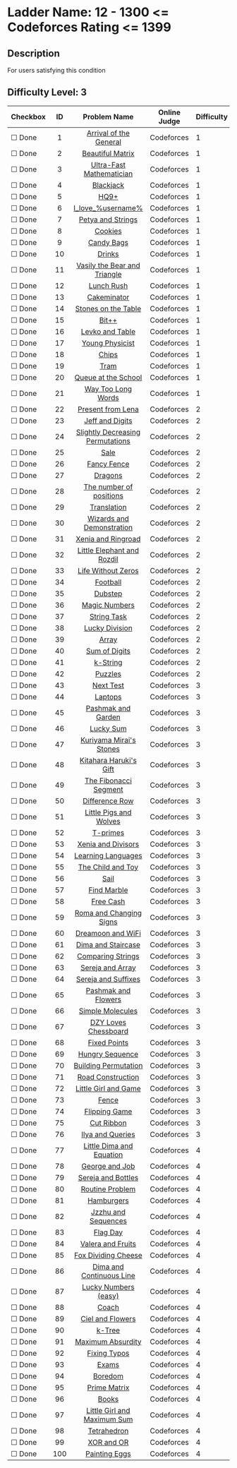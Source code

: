 # Ladder Name: 12 - 1300 <= Codeforces Rating <= 1399
## Description
 For users satisfying this condition
## Difficulty Level: 3

| Checkbox | ID  | Problem Name | Online Judge | Difficulty |
|---|:---:|:---:|---|---|
|&#9744; Done|1|[Arrival of the General](http://codeforces.com/problemset/problem/144/A)|Codeforces|1|
|&#9744; Done|2|[Beautiful Matrix](http://codeforces.com/problemset/problem/263/A)|Codeforces|1|
|&#9744; Done|3|[Ultra-Fast Mathematician](http://codeforces.com/problemset/problem/61/A)|Codeforces|1|
|&#9744; Done|4|[Blackjack](http://codeforces.com/problemset/problem/104/A)|Codeforces|1|
|&#9744; Done|5|[HQ9+](http://codeforces.com/problemset/problem/133/A)|Codeforces|1|
|&#9744; Done|6|[I_love_\%username\%](http://codeforces.com/problemset/problem/155/A)|Codeforces|1|
|&#9744; Done|7|[Petya and Strings](http://codeforces.com/problemset/problem/112/A)|Codeforces|1|
|&#9744; Done|8|[Cookies](http://codeforces.com/problemset/problem/129/A)|Codeforces|1|
|&#9744; Done|9|[Candy Bags](http://codeforces.com/problemset/problem/334/A)|Codeforces|1|
|&#9744; Done|10|[Drinks](http://codeforces.com/problemset/problem/200/B)|Codeforces|1|
|&#9744; Done|11|[Vasily the Bear and Triangle](http://codeforces.com/problemset/problem/336/A)|Codeforces|1|
|&#9744; Done|12|[Lunch Rush](http://codeforces.com/problemset/problem/276/A)|Codeforces|1|
|&#9744; Done|13|[Cakeminator](http://codeforces.com/problemset/problem/330/A)|Codeforces|1|
|&#9744; Done|14|[Stones on the Table](http://codeforces.com/problemset/problem/266/A)|Codeforces|1|
|&#9744; Done|15|[Bit++](http://codeforces.com/problemset/problem/282/A)|Codeforces|1|
|&#9744; Done|16|[Levko and Table](http://codeforces.com/problemset/problem/361/A)|Codeforces|1|
|&#9744; Done|17|[Young Physicist](http://codeforces.com/problemset/problem/69/A)|Codeforces|1|
|&#9744; Done|18|[Chips](http://codeforces.com/problemset/problem/92/A)|Codeforces|1|
|&#9744; Done|19|[Tram](http://codeforces.com/problemset/problem/116/A)|Codeforces|1|
|&#9744; Done|20|[Queue at the School](http://codeforces.com/problemset/problem/266/B)|Codeforces|1|
|&#9744; Done|21|[Way Too Long Words](http://codeforces.com/problemset/problem/71/A)|Codeforces|1|
|&#9744; Done|22|[Present from Lena](http://codeforces.com/problemset/problem/118/B)|Codeforces|2|
|&#9744; Done|23|[Jeff and Digits](http://codeforces.com/problemset/problem/352/A)|Codeforces|2|
|&#9744; Done|24|[Slightly Decreasing Permutations](http://codeforces.com/problemset/problem/285/A)|Codeforces|2|
|&#9744; Done|25|[Sale](http://codeforces.com/problemset/problem/34/B)|Codeforces|2|
|&#9744; Done|26|[Fancy Fence](http://codeforces.com/problemset/problem/270/A)|Codeforces|2|
|&#9744; Done|27|[Dragons](http://codeforces.com/problemset/problem/230/A)|Codeforces|2|
|&#9744; Done|28|[The number of positions](http://codeforces.com/problemset/problem/124/A)|Codeforces|2|
|&#9744; Done|29|[Translation](http://codeforces.com/problemset/problem/41/A)|Codeforces|2|
|&#9744; Done|30|[Wizards and Demonstration](http://codeforces.com/problemset/problem/168/A)|Codeforces|2|
|&#9744; Done|31|[Xenia and Ringroad](http://codeforces.com/problemset/problem/339/B)|Codeforces|2|
|&#9744; Done|32|[Little Elephant and Rozdil](http://codeforces.com/problemset/problem/205/A)|Codeforces|2|
|&#9744; Done|33|[Life Without Zeros](http://codeforces.com/problemset/problem/75/A)|Codeforces|2|
|&#9744; Done|34|[Football](http://codeforces.com/problemset/problem/43/A)|Codeforces|2|
|&#9744; Done|35|[Dubstep](http://codeforces.com/problemset/problem/208/A)|Codeforces|2|
|&#9744; Done|36|[Magic Numbers](http://codeforces.com/problemset/problem/320/A)|Codeforces|2|
|&#9744; Done|37|[String Task](http://codeforces.com/problemset/problem/118/A)|Codeforces|2|
|&#9744; Done|38|[Lucky Division](http://codeforces.com/problemset/problem/122/A)|Codeforces|2|
|&#9744; Done|39|[Array](http://codeforces.com/problemset/problem/300/A)|Codeforces|2|
|&#9744; Done|40|[Sum of Digits](http://codeforces.com/problemset/problem/102/B)|Codeforces|2|
|&#9744; Done|41|[k-String](http://codeforces.com/problemset/problem/219/A)|Codeforces|2|
|&#9744; Done|42|[Puzzles](http://codeforces.com/problemset/problem/337/A)|Codeforces|2|
|&#9744; Done|43|[Next Test](http://codeforces.com/problemset/problem/27/A)|Codeforces|3|
|&#9744; Done|44|[Laptops](http://codeforces.com/problemset/problem/456/A)|Codeforces|3|
|&#9744; Done|45|[Pashmak and Garden](http://codeforces.com/problemset/problem/459/A)|Codeforces|3|
|&#9744; Done|46|[Lucky Sum](http://codeforces.com/problemset/problem/121/A)|Codeforces|3|
|&#9744; Done|47|[Kuriyama Mirai's Stones](http://codeforces.com/problemset/problem/433/B)|Codeforces|3|
|&#9744; Done|48|[Kitahara Haruki's Gift](http://codeforces.com/problemset/problem/433/A)|Codeforces|3|
|&#9744; Done|49|[The Fibonacci Segment](http://codeforces.com/problemset/problem/365/B)|Codeforces|3|
|&#9744; Done|50|[Difference Row](http://codeforces.com/problemset/problem/347/A)|Codeforces|3|
|&#9744; Done|51|[Little Pigs and Wolves](http://codeforces.com/problemset/problem/116/B)|Codeforces|3|
|&#9744; Done|52|[T-primes](http://codeforces.com/problemset/problem/230/B)|Codeforces|3|
|&#9744; Done|53|[Xenia and Divisors](http://codeforces.com/problemset/problem/342/A)|Codeforces|3|
|&#9744; Done|54|[Learning Languages](http://codeforces.com/problemset/problem/277/A)|Codeforces|3|
|&#9744; Done|55|[The Child and Toy](http://codeforces.com/problemset/problem/437/C)|Codeforces|3|
|&#9744; Done|56|[Sail](http://codeforces.com/problemset/problem/298/B)|Codeforces|3|
|&#9744; Done|57|[Find Marble](http://codeforces.com/problemset/problem/285/B)|Codeforces|3|
|&#9744; Done|58|[Free Cash](http://codeforces.com/problemset/problem/237/A)|Codeforces|3|
|&#9744; Done|59|[Roma and Changing Signs](http://codeforces.com/problemset/problem/262/B)|Codeforces|3|
|&#9744; Done|60|[Dreamoon and WiFi](http://codeforces.com/problemset/problem/476/B)|Codeforces|3|
|&#9744; Done|61|[Dima and Staircase](http://codeforces.com/problemset/problem/272/C)|Codeforces|3|
|&#9744; Done|62|[Comparing Strings](http://codeforces.com/problemset/problem/186/A)|Codeforces|3|
|&#9744; Done|63|[Sereja and Array](http://codeforces.com/problemset/problem/315/B)|Codeforces|3|
|&#9744; Done|64|[Sereja and Suffixes](http://codeforces.com/problemset/problem/368/B)|Codeforces|3|
|&#9744; Done|65|[Pashmak and Flowers](http://codeforces.com/problemset/problem/459/B)|Codeforces|3|
|&#9744; Done|66|[Simple Molecules](http://codeforces.com/problemset/problem/344/B)|Codeforces|3|
|&#9744; Done|67|[DZY Loves Chessboard](http://codeforces.com/problemset/problem/445/A)|Codeforces|3|
|&#9744; Done|68|[Fixed Points](http://codeforces.com/problemset/problem/347/B)|Codeforces|3|
|&#9744; Done|69|[Hungry Sequence](http://codeforces.com/problemset/problem/327/B)|Codeforces|3|
|&#9744; Done|70|[Building Permutation](http://codeforces.com/problemset/problem/285/C)|Codeforces|3|
|&#9744; Done|71|[Road Construction](http://codeforces.com/problemset/problem/330/B)|Codeforces|3|
|&#9744; Done|72|[Little Girl and Game](http://codeforces.com/problemset/problem/276/B)|Codeforces|3|
|&#9744; Done|73|[Fence](http://codeforces.com/problemset/problem/363/B)|Codeforces|3|
|&#9744; Done|74|[Flipping Game](http://codeforces.com/problemset/problem/327/A)|Codeforces|3|
|&#9744; Done|75|[Cut Ribbon](http://codeforces.com/problemset/problem/189/A)|Codeforces|3|
|&#9744; Done|76|[Ilya and Queries](http://codeforces.com/problemset/problem/313/B)|Codeforces|3|
|&#9744; Done|77|[Little Dima and Equation](http://codeforces.com/problemset/problem/460/B)|Codeforces|4|
|&#9744; Done|78|[George and Job](http://codeforces.com/problemset/problem/467/C)|Codeforces|4|
|&#9744; Done|79|[Sereja and Bottles](http://codeforces.com/problemset/problem/315/A)|Codeforces|4|
|&#9744; Done|80|[Routine Problem](http://codeforces.com/problemset/problem/337/B)|Codeforces|4|
|&#9744; Done|81|[Hamburgers](http://codeforces.com/problemset/problem/371/C)|Codeforces|4|
|&#9744; Done|82|[Jzzhu and Sequences](http://codeforces.com/problemset/problem/450/B)|Codeforces|4|
|&#9744; Done|83|[Flag Day](http://codeforces.com/problemset/problem/357/B)|Codeforces|4|
|&#9744; Done|84|[Valera and Fruits](http://codeforces.com/problemset/problem/441/B)|Codeforces|4|
|&#9744; Done|85|[Fox Dividing Cheese](http://codeforces.com/problemset/problem/371/B)|Codeforces|4|
|&#9744; Done|86|[Dima and Continuous Line](http://codeforces.com/problemset/problem/358/A)|Codeforces|4|
|&#9744; Done|87|[Lucky Numbers (easy)](http://codeforces.com/problemset/problem/96/B)|Codeforces|4|
|&#9744; Done|88|[Coach](http://codeforces.com/problemset/problem/300/B)|Codeforces|4|
|&#9744; Done|89|[Ciel and Flowers](http://codeforces.com/problemset/problem/322/B)|Codeforces|4|
|&#9744; Done|90|[k-Tree](http://codeforces.com/problemset/problem/431/C)|Codeforces|4|
|&#9744; Done|91|[Maximum Absurdity](http://codeforces.com/problemset/problem/332/B)|Codeforces|4|
|&#9744; Done|92|[Fixing Typos](http://codeforces.com/problemset/problem/363/C)|Codeforces|4|
|&#9744; Done|93|[Exams](http://codeforces.com/problemset/problem/479/C)|Codeforces|4|
|&#9744; Done|94|[Boredom](http://codeforces.com/problemset/problem/455/A)|Codeforces|4|
|&#9744; Done|95|[Prime Matrix](http://codeforces.com/problemset/problem/271/B)|Codeforces|4|
|&#9744; Done|96|[Books](http://codeforces.com/problemset/problem/279/B)|Codeforces|4|
|&#9744; Done|97|[Little Girl and Maximum Sum](http://codeforces.com/problemset/problem/276/C)|Codeforces|4|
|&#9744; Done|98|[Tetrahedron](http://codeforces.com/problemset/problem/166/E)|Codeforces|4|
|&#9744; Done|99|[XOR and OR](http://codeforces.com/problemset/problem/282/C)|Codeforces|4|
|&#9744; Done|100|[Painting Eggs](http://codeforces.com/problemset/problem/282/B)|Codeforces|4|
